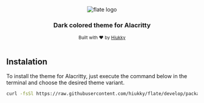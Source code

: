 <div align="center">
  <img alt="flate logo" src="https://raw.githubusercontent.com/hiukky/flate/develop/packages/themes/alacritty/assets/brand.svg"/>
</div>

<h3 align="center">Dark colored theme for Alacritty</h3>

<p align="center">
  <sub>Built with ❤︎ by <a href="https://hiukky.com">Hiukky</a>
  <br/><br/>
</p>

## Instalation

To install the theme for Alacritty, just execute the command below in the terminal and choose the desired theme variant.

```sh
curl -fsSl https://raw.githubusercontent.com/hiukky/flate/develop/packages/themes/alacritty/scripts/install.sh | bash
```
